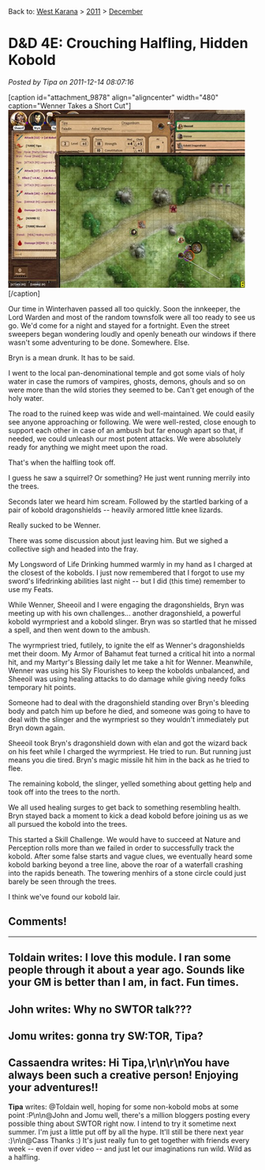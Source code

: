 Back to: [West Karana](/posts/westkarana.md) > [2011](/posts/2011/westkarana.md) > [December](./westkarana.md)
# D&D 4E: Crouching Halfling, Hidden Kobold

*Posted by Tipa on 2011-12-14 08:07:16*

[caption id="attachment\_9878" align="aligncenter" width="480" caption="Wenner Takes a Short Cut"][![](../../../uploads/2011/12/FantasyGrounds-2011-12-13-22-04-03-63-480x360.jpg "Wenner Takes a Short Cut")](../../../uploads/2011/12/FantasyGrounds-2011-12-13-22-04-03-63.jpg)[/caption]

Our time in Winterhaven passed all too quickly. Soon the innkeeper, the Lord Warden and most of the random townsfolk were all too ready to see us go. We'd come for a night and stayed for a fortnight. Even the street sweepers began wondering loudly and openly beneath our windows if there wasn't some adventuring to be done. Somewhere. Else.

Bryn is a mean drunk. It has to be said.

I went to the local pan-denominational temple and got some vials of holy water in case the rumors of vampires, ghosts, demons, ghouls and so on were more than the wild stories they seemed to be. Can't get enough of the holy water.

The road to the ruined keep was wide and well-maintained. We could easily see anyone approaching or following. We were well-rested, close enough to support each other in case of an ambush but far enough apart so that, if needed, we could unleash our most potent attacks. We were absolutely ready for anything we might meet upon the road.

That's when the halfling took off.

I guess he saw a squirrel? Or something? He just went running merrily into the trees.

Seconds later we heard him scream. Followed by the startled barking of a pair of kobold dragonshields -- heavily armored little knee lizards.

Really sucked to be Wenner.

There was some discussion about just leaving him. But we sighed a collective sigh and headed into the fray.

My Longsword of Life Drinking hummed warmly in my hand as I charged at the closest of the kobolds. I just now remembered that I forgot to use my sword's lifedrinking abilities last night -- but I did (this time) remember to use my Feats.

While Wenner, Sheeoil and I were engaging the dragonshields, Bryn was meeting up with his own challenges... another dragonshield, a powerful kobold wyrmpriest and a kobold slinger. Bryn was so startled that he missed a spell, and then went down to the ambush.

The wyrmpriest tried, futilely, to ignite the elf as Wenner's dragonshields met their doom. My Armor of Bahamut feat turned a critical hit into a normal hit, and my Martyr's Blessing daily let me take a hit for Wenner. Meanwhile, Wenner was using his Sly Flourishes to keep the kobolds unbalanced, and Sheeoil was using healing attacks to do damage while giving needy folks temporary hit points.

Someone had to deal with the dragonshield standing over Bryn's bleeding body and patch him up before he died, and someone was going to have to deal with the slinger and the wyrmpriest so they wouldn't immediately put Bryn down again.

Sheeoil took Bryn's dragonshield down with elan and got the wizard back on his feet while I charged the wyrmpriest. He tried to run. But running just means you die tired. Bryn's magic missile hit him in the back as he tried to flee.

The remaining kobold, the slinger, yelled something about getting help and took off into the trees to the north.

We all used healing surges to get back to something resembling health. Bryn stayed back a moment to kick a dead kobold before joining us as we all pursued the kobold into the trees.

This started a Skill Challenge. We would have to succeed at Nature and Perception rolls more than we failed in order to successfully track the kobold. After some false starts and vague clues, we eventually heard some kobold barking beyond a tree line, above the roar of a waterfall crashing into the rapids beneath. The towering menhirs of a stone circle could just barely be seen through the trees.

I think we've found our kobold lair.
## Comments!
---
**Toldain** writes: I love this module.  I ran some people through it about a year ago.   Sounds like your GM is better than I am, in fact.    Fun times.
---
**John** writes: Why no SWTOR talk???
---
**Jomu** writes: gonna try SW:TOR, Tipa?
---
**Cassaendra** writes: Hi Tipa,\r\n\r\nYou have always been such a creative person! Enjoying your adventures!!
---
**Tipa** writes: @Toldain well, hoping for some non-kobold mobs at some point :P\n\n@John and Jomu well, there's a million bloggers posting every possible thing about SWTOR right now. I intend to try it sometime next summer. I'm just a little put off by all the hype. It'll still be there next year :)\n\n@Cass Thanks :) It's just really fun to get together with friends every week -- even if over video -- and just let our imaginations run wild. Wild as a halfling.
